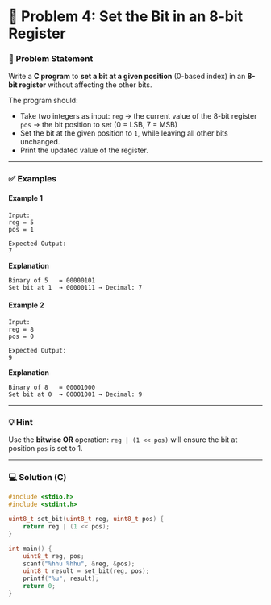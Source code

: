 # 🧩 Problem 4: Set the Bit in an 8-bit Register

### 📝 Problem Statement

Write a **C program** to **set a bit at a given position** (0-based index) in an **8-bit register** without affecting the other bits.

The program should:

* Take two integers as input:
  `reg` → the current value of the 8-bit register
  `pos` → the bit position to set (0 = LSB, 7 = MSB)
* Set the bit at the given position to `1`, while leaving all other bits unchanged.
* Print the updated value of the register.

---

### ✅ Examples

#### Example 1

```
Input: 
reg = 5
pos = 1

Expected Output:
7
```

**Explanation**

```
Binary of 5   = 00000101  
Set bit at 1  → 00000111 → Decimal: 7
```

#### Example 2

```
Input:
reg = 8
pos = 0

Expected Output:
9
```

**Explanation**

```
Binary of 8   = 00001000  
Set bit at 0  → 00001001 → Decimal: 9
```

---

### 💡 Hint

Use the **bitwise OR** operation:
`reg | (1 << pos)` will ensure the bit at position `pos` is set to 1.

---

### 💻 Solution (C)

```c
#include <stdio.h>
#include <stdint.h>

uint8_t set_bit(uint8_t reg, uint8_t pos) {
    return reg | (1 << pos);
}

int main() {
    uint8_t reg, pos;
    scanf("%hhu %hhu", &reg, &pos); 
    uint8_t result = set_bit(reg, pos);
    printf("%u", result);
    return 0;
}
```